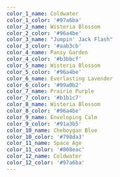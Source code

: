 ```yaml
---
color_1_name: Coldwater
color_1_color: '#97a6ba'
color_2_name: Wisteria Blossom
color_2_color: '#96a4be'
color_3_name: "Jumpin' Jack Flash"
color_3_color: '#aab3cb'
color_4_name: Pansy Garden
color_4_color: '#b3bbcf'
color_5_name: Wisteria Blossom
color_5_color: '#96a4be'
color_6_name: Everlasting Lavender
color_6_color: '#99a0b2'
color_7_name: Prairie Purple
color_7_color: '#b1b1c7'
color_8_name: Wisteria Blossom
color_8_color: '#96a4be'
color_9_name: Enveloping Calm
color_9_color: '#91a3b5'
color_10_name: Cheboygan Blue
color_10_color: '#798da3'
color_11_name: Space Age
color_11_color: '#808eac'
color_12_name: Coldwater
color_12_color: '#97a6ba'
---
```

